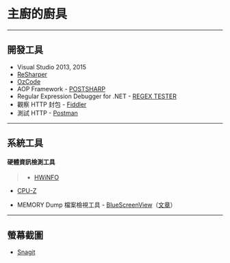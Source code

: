 # 主廚的廚具

----
## 開發工具

- Visual Studio 2013, 2015
- [ReSharper](https://www.jetbrains.com/resharper/)
- [OzCode](http://www.oz-code.com/)
- AOP Framework - [POSTSHARP](https://www.postsharp.net/)
- Regular Expression Debugger for .NET - [REGEX TESTER](http://regexstorm.net/tester)
- 觀察 HTTP 封包 - [Fiddler](http://www.telerik.com/fiddler)
- 測試 HTTP - [Postman](https://chrome.google.com/webstore/detail/postman/fhbjgbiflinjbdggehcddcbncdddomop?hl=zh-TW)

----
## 系統工具

#### 硬體資訊檢測工具
> - [HWiNFO](https://www.hwinfo.com/)
- [CPU-Z](http://www.cpuid.com/softwares/cpu-z.html)

- MEMORY Dump 檔案檢視工具 - [BlueScreenView](http://www.nirsoft.net/utils/blue_screen_view.html)（[文章](http://download.ithome.com.tw/article/index/id/290)）

----
## 螢幕截圖

- [Snagit](https://www.techsmith.com/snagit.html)
